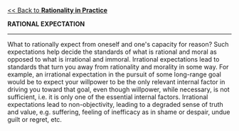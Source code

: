[<< Back to **Rationality in Practice**](https://pranav-gopalkrishna.github.io/philosophy/epistemology/rationality-in-practice)

**RATIONAL EXPECTATION**

---

What to rationally expect from oneself and one's capacity for reason? Such expectations help decide the standards of what is rational and moral as opposed to what is irrational and immoral. Irrational expectations lead to standards that turn you away from rationality and morality in some way. For example, an irrational expectation in the pursuit of some long-range goal would be to expect your willpower to be the only relevant internal factor in driving you toward that goal, even though willpower, while necessary, is not sufficient, i.e. it is only one of the essential internal factors. Irrational expectations lead to non-objectivity, leading to a degraded sense of truth and value, e.g. suffering, feeling of inefficacy as in shame or despair, undue guilt or regret, etc.